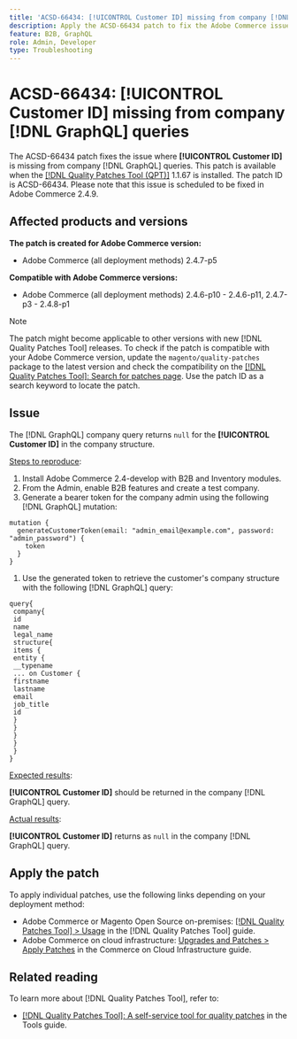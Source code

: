 ```yaml
---
title: 'ACSD-66434: [!UICONTROL Customer ID] missing from company [!DNL GraphQL] queries'
description: Apply the ACSD-66434 patch to fix the Adobe Commerce issue where [!UICONTROL Customer ID] is missing from the company [!DNL GraphQL] queries.
feature: B2B, GraphQL
role: Admin, Developer
type: Troubleshooting
---
```


# ACSD-66434: [!UICONTROL Customer ID] missing from company [!DNL GraphQL] queries

The ACSD-66434 patch fixes the issue where **[!UICONTROL Customer ID]** is missing from company [!DNL GraphQL] queries. This patch is available when the [[!DNL Quality Patches Tool (QPT)]](/help/tools/quality-patches-tool/quality-patches-tool-to-self-serve-quality-patches.md) 1.1.67 is installed. The patch ID is ACSD-66434. Please note that this issue is scheduled to be fixed in Adobe Commerce 2.4.9.

## Affected products and versions

**The patch is created for Adobe Commerce version:**

* Adobe Commerce (all deployment methods) 2.4.7-p5

**Compatible with Adobe Commerce versions:**

* Adobe Commerce (all deployment methods) 2.4.6-p10 - 2.4.6-p11, 2.4.7-p3 - 2.4.8-p1

>[!NOTE]
>
>The patch might become applicable to other versions with new [!DNL Quality Patches Tool] releases. To check if the patch is compatible with your Adobe Commerce version, update the `magento/quality-patches` package to the latest version and check the compatibility on the [[!DNL Quality Patches Tool]: Search for patches page](https://experienceleague.adobe.com/tools/commerce-quality-patches/index.html). Use the patch ID as a search keyword to locate the patch.

## Issue

The [!DNL GraphQL] company query returns `null` for the **[!UICONTROL Customer ID]** in the company structure.

<u>Steps to reproduce</u>:

1. Install Adobe Commerce 2.4-develop with B2B and Inventory modules.
1. From the Admin, enable B2B features and create a test company.
1. Generate a bearer token for the company admin using the following [!DNL GraphQL] mutation:

```
mutation {
  generateCustomerToken(email: "admin_email@example.com", password: "admin_password") {
    token
  }
}
```

1. Use the generated token to retrieve the customer's company structure with the following [!DNL GraphQL] query:

```
query{
 company{
 id
 name
 legal_name
 structure{
 items {
 entity {
 __typename
 ... on Customer {
 firstname
 lastname
 email
 job_title
 id
 }
 }
 }
 }
 }
}
```

<u>Expected results</u>:

**[!UICONTROL Customer ID]** should be returned in the company [!DNL GraphQL] query.

<u>Actual results</u>:

**[!UICONTROL Customer ID]** returns as `null` in the company [!DNL GraphQL] query.

## Apply the patch

To apply individual patches, use the following links depending on your deployment method:

* Adobe Commerce or Magento Open Source on-premises: [[!DNL Quality Patches Tool] > Usage](/help/tools/quality-patches-tool/usage.md) in the [!DNL Quality Patches Tool] guide.
* Adobe Commerce on cloud infrastructure: [Upgrades and Patches > Apply Patches](https://experienceleague.adobe.com/docs/commerce-cloud-service/user-guide/develop/upgrade/apply-patches.html) in the Commerce on Cloud Infrastructure guide.

## Related reading

To learn more about [!DNL Quality Patches Tool], refer to:

* [[!DNL Quality Patches Tool]: A self-service tool for quality patches](/help/tools/quality-patches-tool/quality-patches-tool-to-self-serve-quality-patches.md) in the Tools guide.
